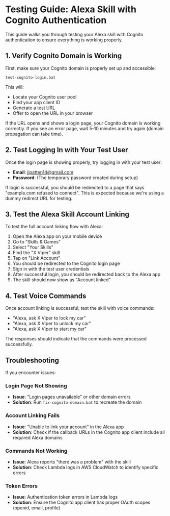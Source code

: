 # Testing Guide: Alexa Skill with Cognito Authentication

This guide walks you through testing your Alexa skill with Cognito authentication to ensure everything is working properly.

## 1. Verify Cognito Domain is Working

First, make sure your Cognito domain is properly set up and accessible:

```
test-cognito-login.bat
```

This will:
- Locate your Cognito user pool
- Find your app client ID
- Generate a test URL
- Offer to open the URL in your browser

If the URL opens and shows a login page, your Cognito domain is working correctly. If you see an error page, wait 5-10 minutes and try again (domain propagation can take time).

## 2. Test Logging In with Your Test User

Once the login page is showing properly, try logging in with your test user:

- **Email**: jjpatten14@gmail.com
- **Password**: (The temporary password created during setup)

If login is successful, you should be redirected to a page that says "example.com refused to connect". This is expected because we're using a dummy redirect URL for testing.

## 3. Test the Alexa Skill Account Linking

To test the full account linking flow with Alexa:

1. Open the Alexa app on your mobile device
2. Go to "Skills & Games"
3. Select "Your Skills"
4. Find the "X Viper" skill
5. Tap on "Link Account"
6. You should be redirected to the Cognito login page
7. Sign in with the test user credentials
8. After successful login, you should be redirected back to the Alexa app
9. The skill should now show as "Account linked"

## 4. Test Voice Commands

Once account linking is successful, test the skill with voice commands:

- "Alexa, ask X Viper to lock my car"
- "Alexa, ask X Viper to unlock my car"
- "Alexa, ask X Viper to start my car"

The responses should indicate that the commands were processed successfully.

## Troubleshooting

If you encounter issues:

### Login Page Not Showing
- **Issue**: "Login pages unavailable" or other domain errors
- **Solution**: Run `fix-cognito-domain.bat` to recreate the domain

### Account Linking Fails
- **Issue**: "Unable to link your account" in the Alexa app
- **Solution**: Check if the callback URLs in the Cognito app client include all required Alexa domains

### Commands Not Working
- **Issue**: Alexa reports "there was a problem" with the skill
- **Solution**: Check Lambda logs in AWS CloudWatch to identify specific errors

### Token Errors
- **Issue**: Authentication token errors in Lambda logs
- **Solution**: Ensure the Cognito app client has proper OAuth scopes (openid, email, profile)